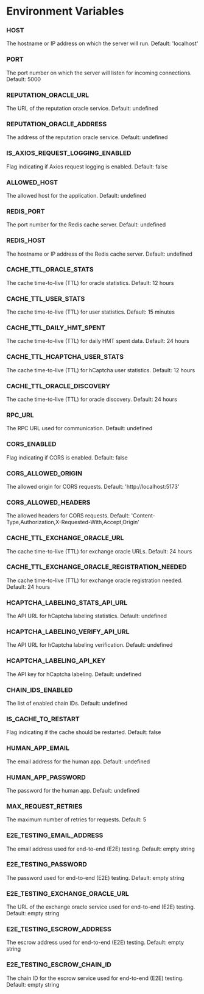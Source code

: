 # Environment Variables

### HOST
The hostname or IP address on which the server will run.
Default: 'localhost'

### PORT
The port number on which the server will listen for incoming connections.
Default: 5000

### REPUTATION_ORACLE_URL
The URL of the reputation oracle service.
Default: undefined

### REPUTATION_ORACLE_ADDRESS
The address of the reputation oracle service.
Default: undefined

### IS_AXIOS_REQUEST_LOGGING_ENABLED
Flag indicating if Axios request logging is enabled.
Default: false

### ALLOWED_HOST
The allowed host for the application.
Default: undefined

### REDIS_PORT
The port number for the Redis cache server.
Default: undefined

### REDIS_HOST
The hostname or IP address of the Redis cache server.
Default: undefined

### CACHE_TTL_ORACLE_STATS
The cache time-to-live (TTL) for oracle statistics.
Default: 12 hours

### CACHE_TTL_USER_STATS
The cache time-to-live (TTL) for user statistics.
Default: 15 minutes

### CACHE_TTL_DAILY_HMT_SPENT
The cache time-to-live (TTL) for daily HMT spent data.
Default: 24 hours

### CACHE_TTL_HCAPTCHA_USER_STATS
The cache time-to-live (TTL) for hCaptcha user statistics.
Default: 12 hours

### CACHE_TTL_ORACLE_DISCOVERY
The cache time-to-live (TTL) for oracle discovery.
Default: 24 hours

### RPC_URL
The RPC URL used for communication.
Default: undefined

### CORS_ENABLED
Flag indicating if CORS is enabled.
Default: false

### CORS_ALLOWED_ORIGIN
The allowed origin for CORS requests.
Default: 'http://localhost:5173'

### CORS_ALLOWED_HEADERS
The allowed headers for CORS requests.
Default: 'Content-Type,Authorization,X-Requested-With,Accept,Origin'

### CACHE_TTL_EXCHANGE_ORACLE_URL
The cache time-to-live (TTL) for exchange oracle URLs.
Default: 24 hours

### CACHE_TTL_EXCHANGE_ORACLE_REGISTRATION_NEEDED
The cache time-to-live (TTL) for exchange oracle registration needed.
Default: 24 hours

### HCAPTCHA_LABELING_STATS_API_URL
The API URL for hCaptcha labeling statistics.
Default: undefined

### HCAPTCHA_LABELING_VERIFY_API_URL
The API URL for hCaptcha labeling verification.
Default: undefined

### HCAPTCHA_LABELING_API_KEY
The API key for hCaptcha labeling.
Default: undefined

### CHAIN_IDS_ENABLED
The list of enabled chain IDs.
Default: undefined

### IS_CACHE_TO_RESTART
Flag indicating if the cache should be restarted.
Default: false

### HUMAN_APP_EMAIL
The email address for the human app.
Default: undefined

### HUMAN_APP_PASSWORD
The password for the human app.
Default: undefined

### MAX_REQUEST_RETRIES
The maximum number of retries for requests.
Default: 5

### E2E_TESTING_EMAIL_ADDRESS
The email address used for end-to-end (E2E) testing.
Default: empty string

### E2E_TESTING_PASSWORD
The password used for end-to-end (E2E) testing.
Default: empty string

### E2E_TESTING_EXCHANGE_ORACLE_URL
The URL of the exchange oracle service used for end-to-end (E2E) testing.
Default: empty string

### E2E_TESTING_ESCROW_ADDRESS
The escrow address used for end-to-end (E2E) testing.
Default: empty string

### E2E_TESTING_ESCROW_CHAIN_ID
The chain ID for the escrow service used for end-to-end (E2E) testing.
Default: empty string

